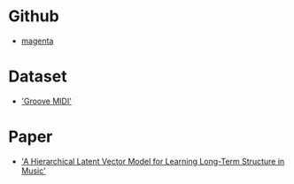# Github
- [magenta](https://github.com/magenta/magenta/tree/master/magenta/models/music_vae)

# Dataset
- ['Groove MIDI'](https://magenta.tensorflow.org/datasets/groove)

# Paper
- ['A Hierarchical Latent Vector Model
for Learning Long-Term Structure in Music'](https://arxiv.org/pdf/1803.05428.pdf)
